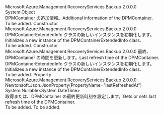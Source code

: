 <Type Name="DPMContainerExtendedInfo" FullName="Microsoft.Azure.Management.RecoveryServices.Backup.Models.DPMContainerExtendedInfo">
  <TypeSignature Language="C#" Value="public class DPMContainerExtendedInfo" />
  <TypeSignature Language="ILAsm" Value=".class public auto ansi beforefieldinit DPMContainerExtendedInfo extends System.Object" />
  <TypeSignature Language="DocId" Value="T:Microsoft.Azure.Management.RecoveryServices.Backup.Models.DPMContainerExtendedInfo" />
  <TypeSignature Language="VB.NET" Value="Public Class DPMContainerExtendedInfo" />
  <TypeSignature Language="F#" Value="type DPMContainerExtendedInfo = class" />
  <AssemblyInfo>
    <AssemblyName>Microsoft.Azure.Management.RecoveryServices.Backup</AssemblyName>
    <AssemblyVersion>2.0.0.0</AssemblyVersion>
  </AssemblyInfo>
  <Base>
    <BaseTypeName>System.Object</BaseTypeName>
  </Base>
  <Interfaces />
  <Docs>
    <summary>
            <span data-ttu-id="fe230-101">DPMContainer の追加情報。</span><span class="sxs-lookup"><span data-stu-id="fe230-101">Additional information of the DPMContainer.</span></span>
            </summary>
    <remarks>To be added.</remarks>
  </Docs>
  <Members>
    <Member MemberName=".ctor">
      <MemberSignature Language="C#" Value="public DPMContainerExtendedInfo ();" />
      <MemberSignature Language="ILAsm" Value=".method public hidebysig specialname rtspecialname instance void .ctor() cil managed" />
      <MemberSignature Language="DocId" Value="M:Microsoft.Azure.Management.RecoveryServices.Backup.Models.DPMContainerExtendedInfo.#ctor" />
      <MemberSignature Language="VB.NET" Value="Public Sub New ()" />
      <MemberType>Constructor</MemberType>
      <AssemblyInfo>
        <AssemblyName>Microsoft.Azure.Management.RecoveryServices.Backup</AssemblyName>
        <AssemblyVersion>2.0.0.0</AssemblyVersion>
      </AssemblyInfo>
      <Parameters />
      <Docs>
        <summary>
            <span data-ttu-id="fe230-102">DPMContainerExtendedInfo クラスの新しいインスタンスを初期化します。</span><span class="sxs-lookup"><span data-stu-id="fe230-102">Initializes a new instance of the DPMContainerExtendedInfo class.</span></span>
            </summary>
        <remarks>To be added.</remarks>
      </Docs>
    </Member>
    <Member MemberName=".ctor">
      <MemberSignature Language="C#" Value="public DPMContainerExtendedInfo (Nullable&lt;DateTime&gt; lastRefreshedAt = null);" />
      <MemberSignature Language="ILAsm" Value=".method public hidebysig specialname rtspecialname instance void .ctor(valuetype System.Nullable`1&lt;valuetype System.DateTime&gt; lastRefreshedAt) cil managed" />
      <MemberSignature Language="DocId" Value="M:Microsoft.Azure.Management.RecoveryServices.Backup.Models.DPMContainerExtendedInfo.#ctor(System.Nullable{System.DateTime})" />
      <MemberSignature Language="VB.NET" Value="Public Sub New (Optional lastRefreshedAt As Nullable(Of DateTime) = null)" />
      <MemberSignature Language="F#" Value="new Microsoft.Azure.Management.RecoveryServices.Backup.Models.DPMContainerExtendedInfo : Nullable&lt;DateTime&gt; -&gt; Microsoft.Azure.Management.RecoveryServices.Backup.Models.DPMContainerExtendedInfo" Usage="new Microsoft.Azure.Management.RecoveryServices.Backup.Models.DPMContainerExtendedInfo lastRefreshedAt" />
      <MemberType>Constructor</MemberType>
      <AssemblyInfo>
        <AssemblyName>Microsoft.Azure.Management.RecoveryServices.Backup</AssemblyName>
        <AssemblyVersion>2.0.0.0</AssemblyVersion>
      </AssemblyInfo>
      <Parameters>
        <Parameter Name="lastRefreshedAt" Type="System.Nullable&lt;System.DateTime&gt;" />
      </Parameters>
      <Docs>
        <param name="lastRefreshedAt"><span data-ttu-id="fe230-103">最終、DPMContainer の時間を更新します。</span><span class="sxs-lookup"><span data-stu-id="fe230-103">Last refresh time of the DPMContainer.</span></span></param>
        <summary>
            <span data-ttu-id="fe230-104">DPMContainerExtendedInfo クラスの新しいインスタンスを初期化します。</span><span class="sxs-lookup"><span data-stu-id="fe230-104">Initializes a new instance of the DPMContainerExtendedInfo class.</span></span>
            </summary>
        <remarks>To be added.</remarks>
      </Docs>
    </Member>
    <Member MemberName="LastRefreshedAt">
      <MemberSignature Language="C#" Value="public Nullable&lt;DateTime&gt; LastRefreshedAt { get; set; }" />
      <MemberSignature Language="ILAsm" Value=".property instance valuetype System.Nullable`1&lt;valuetype System.DateTime&gt; LastRefreshedAt" />
      <MemberSignature Language="DocId" Value="P:Microsoft.Azure.Management.RecoveryServices.Backup.Models.DPMContainerExtendedInfo.LastRefreshedAt" />
      <MemberSignature Language="VB.NET" Value="Public Property LastRefreshedAt As Nullable(Of DateTime)" />
      <MemberSignature Language="F#" Value="member this.LastRefreshedAt : Nullable&lt;DateTime&gt; with get, set" Usage="Microsoft.Azure.Management.RecoveryServices.Backup.Models.DPMContainerExtendedInfo.LastRefreshedAt" />
      <MemberType>Property</MemberType>
      <AssemblyInfo>
        <AssemblyName>Microsoft.Azure.Management.RecoveryServices.Backup</AssemblyName>
        <AssemblyVersion>2.0.0.0</AssemblyVersion>
      </AssemblyInfo>
      <Attributes>
        <Attribute>
          <AttributeName>Newtonsoft.Json.JsonProperty(PropertyName="lastRefreshedAt")</AttributeName>
        </Attribute>
      </Attributes>
      <ReturnValue>
        <ReturnType>System.Nullable&lt;System.DateTime&gt;</ReturnType>
      </ReturnValue>
      <Docs>
        <summary>
            <span data-ttu-id="fe230-105">取得または、DPMContainer の最終更新時刻を設定します。</span><span class="sxs-lookup"><span data-stu-id="fe230-105">Gets or sets last refresh time of the DPMContainer.</span></span>
            </summary>
        <value>To be added.</value>
        <remarks>To be added.</remarks>
      </Docs>
    </Member>
  </Members>
</Type>